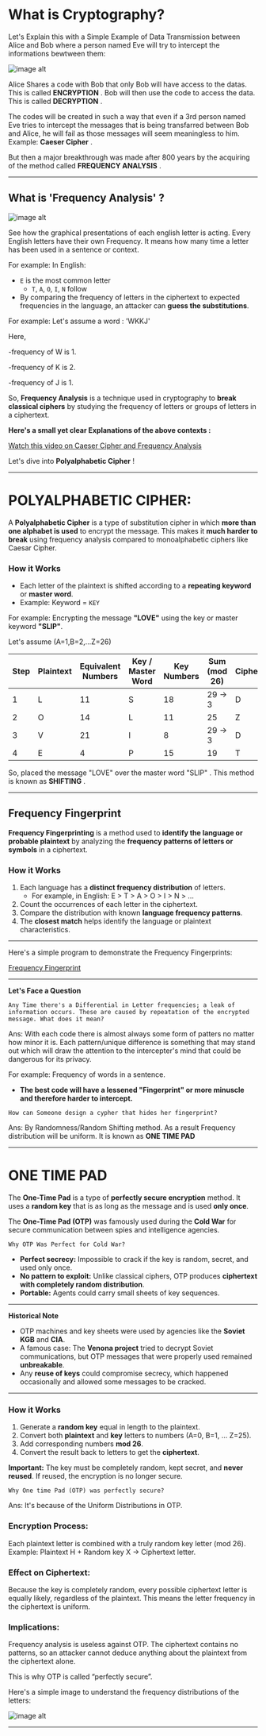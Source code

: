 # **What is Cryptography?**

Let's Explain this with a Simple Example of Data Transmission between Alice and Bob where a person named Eve will try to intercept the informations bewtween them:

![image alt](https://github.com/KraKEn-bit/Cryptography/blob/main/Images/Alics_Bob_Eve_Transmission.png?raw=true)

Alice Shares a code with Bob that only Bob will have access to the datas. This is called **ENCRYPTION** . Bob will then use the code to access the data. This is called **DECRYPTION** . 

The codes will be created in such a way that even if a 3rd person named Eve tries to intercept the messages that is being transfarred between Bob and Alice, he will fail as those messages will seem meaningless to him. Example: **Caeser Cipher** .

But then a major breakthrough was made after 800 years by the acquiring of the method called **FREQUENCY ANALYSIS** . 


---
## **What is 'Frequency Analysis' ?**

![image alt](https://github.com/KraKEn-bit/Cryptography/blob/main/Images/Frequency_of_Letters.png?raw=true)

See how the graphical presentations of each english letter is acting. Every English letters have their own Frequency. It means how many time a letter has been used in a sentence or context.

For example:  In English:
- `E` is the most common letter
  - `T`, `A`, `O`, `I`, `N` follow
- By comparing the frequency of letters in the ciphertext to expected frequencies in the language, an attacker can **guess the substitutions**.

For example:
Let's assume a word : 'WKKJ'

Here,

-frequency of W is 1.

-frequency of K is 2.

-frequency of J is 1.

So,
**Frequency Analysis** is a technique used in cryptography to **break classical ciphers** by studying the frequency of letters or groups of letters in a ciphertext.

**Here's a small yet clear Explanations of the above contexts :** 

[Watch this video on Caeser Cipher and Frequency Analysis](https://youtu.be/sMOZf4GN3oc?si=gl5V0I-1-EtaizGY)


Let's dive into **Polyalphabetic Cipher** !

---
# **POLYALPHABETIC CIPHER:**

A **Polyalphabetic Cipher** is a type of substitution cipher in which **more than one alphabet is used** to encrypt the message. This makes it **much harder to break** using frequency analysis compared to monoalphabetic ciphers like Caesar Cipher.

### **How it Works**

- Each letter of the plaintext is shifted according to a **repeating keyword** or **master word**.  
- Example: Keyword = `KEY`

For example:
Encrypting the message **"LOVE"** using the key or master keyword **"SLIP"**.

Let's assume (A=1,B=2,...Z=26)


| Step | Plaintext | Equivalent Numbers | Key / Master Word | Key Numbers | Sum (mod 26) | Ciphertext |
|------|-----------|------------------|-----------------|------------|---------------|------------|
| 1    | L         | 11               | S               | 18         | 29 → 3        | D          |
| 2    | O         | 14               | L               | 11         | 25            | Z          |
| 3    | V         | 21               | I               | 8          | 29 → 3        | D          |
| 4    | E         | 4                | P               | 15         | 19            | T          |


So, placed the message "LOVE" over the master word "SLIP" . This method is known as **SHIFTING** . 

---
## **Frequency Fingerprint**

**Frequency Fingerprinting** is a method used to **identify the language or probable plaintext** by analyzing the **frequency patterns of letters or symbols** in a ciphertext.

### How it Works

1. Each language has a **distinct frequency distribution** of letters.  
   - For example, in English: E > T > A > O > I > N > …  
2. Count the occurrences of each letter in the ciphertext.  
3. Compare the distribution with known **language frequency patterns**.  
4. The **closest match** helps identify the language or plaintext characteristics.  

---

Here's a simple program to demonstrate the Frequency Fingerprints:

[Frequency Fingerprint](https://www.khanacademy.org/computing/computer-science/cryptography/crypt/pi/frequency-fingerprint-exploration)

---
**Let's Face a Question**

`Any Time there's a Differential in Letter frequencies; a leak of information occurs. These are caused by repeatation of the encrypted message. What does it mean?`

Ans: With each code there is almost always some form of patters no matter how minor it is. Each pattern/unique difference is something that may stand out which will draw the attention to the intercepter's mind that could be dangerous for its privacy. 

For example: Frequency of words in a sentence. 

- **The best code will have a lessened "Fingerprint" or more minuscle and therefore harder to intercept.** 

`How can Someone design a cypher that hides her fingerprint?`

Ans: By Randomness/Random Shifting method. As a result Frequency distribution will be uniform. It is known as **ONE TIME PAD**

---
# **ONE TIME PAD**

The **One-Time Pad** is a type of **perfectly secure encryption** method.  It uses a **random key** that is as long as the message and is used **only once**.

The **One-Time Pad (OTP)** was famously used during the **Cold War** for secure communication between spies and intelligence agencies.

`Why OTP Was Perfect for Cold War?`

- **Perfect secrecy:** Impossible to crack if the key is random, secret, and used only once.  
- **No pattern to exploit:** Unlike classical ciphers, OTP produces **ciphertext with completely random distribution**.  
- **Portable:** Agents could carry small sheets of key sequences.  

---

**Historical Note**

- OTP machines and key sheets were used by agencies like the **Soviet KGB** and **CIA**.  
- A famous case: The **Venona project** tried to decrypt Soviet communications, but OTP messages that were properly used remained **unbreakable**.  
- Any **reuse of keys** could compromise secrecy, which happened occasionally and allowed some messages to be cracked.
---

### How it Works

1. Generate a **random key** equal in length to the plaintext.  
2. Convert both **plaintext** and **key** letters to numbers (A=0, B=1, … Z=25).  
3. Add corresponding numbers **mod 26**.  
4. Convert the result back to letters to get the **ciphertext**.  

**Important:** The key must be completely random, kept secret, and **never reused**. If reused, the encryption is no longer secure.

`Why One time Pad (OTP) was perfectly secure?`

Ans: It's because of the Uniform Distributions in OTP.

### **Encryption Process:**

Each plaintext letter is combined with a truly random key letter (mod 26).
Example: Plaintext H + Random key X → Ciphertext letter.

### **Effect on Ciphertext:**

Because the key is completely random, every possible ciphertext letter is equally likely, regardless of the plaintext.
This means the letter frequency in the ciphertext is uniform.

### **Implications:**

Frequency analysis is useless against OTP.
The ciphertext contains no patterns, so an attacker cannot deduce anything about the plaintext from the ciphertext alone.

This is why OTP is called “perfectly secure”.

Here's a simple image to understand the frequency distributions of the letters:

![image alt](https://github.com/KraKEn-bit/Cryptography/blob/main/Images/Uniform%20Distribution%20of%20letters.png?raw=true)

---
